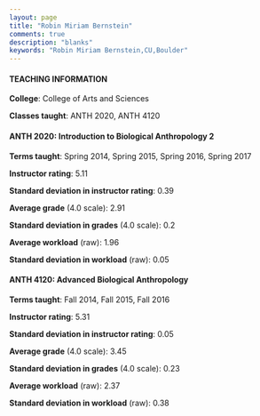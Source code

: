 ```yaml
---
layout: page
title: "Robin Miriam Bernstein" 
comments: true
description: "blanks"
keywords: "Robin Miriam Bernstein,CU,Boulder"
---
```

<head>
<script src="https://ajax.googleapis.com/ajax/libs/jquery/2.1.3/jquery.min.js"></script>
<script src="https://dl.dropboxusercontent.com/s/pc42nxpaw1ea4o9/highcharts.js?dl=0"></script>
<!-- <script src="../assets/js/highcharts.js"></script> -->
<style type="text/css">@font-face {
	font-family: "Bebas Neue";
	src: url(https://www.filehosting.org/file/details/544349/BebasNeue Regular.otf) format("opentype");
	}
	h1.Bebas { 
		font-family: "Bebas Neue", Verdana, Tahoma;
	}
</style>
</head>
	   
#### TEACHING INFORMATION

**College**: College of Arts and Sciences

**Classes taught**: ANTH 2020, ANTH 4120

#### ANTH 2020: Introduction to Biological Anthropology 2

**Terms taught**: Spring 2014, Spring 2015, Spring 2016, Spring 2017

**Instructor rating**: 5.11

**Standard deviation in instructor rating**: 0.39

**Average grade** (4.0 scale): 2.91

**Standard deviation in grades** (4.0 scale): 0.2

**Average workload** (raw): 1.96

**Standard deviation in workload** (raw): 0.05

#### ANTH 4120: Advanced Biological Anthropology

**Terms taught**: Fall 2014, Fall 2015, Fall 2016

**Instructor rating**: 5.31

**Standard deviation in instructor rating**: 0.05

**Average grade** (4.0 scale): 3.45

**Standard deviation in grades** (4.0 scale): 0.23

**Average workload** (raw): 2.37

**Standard deviation in workload** (raw): 0.38

